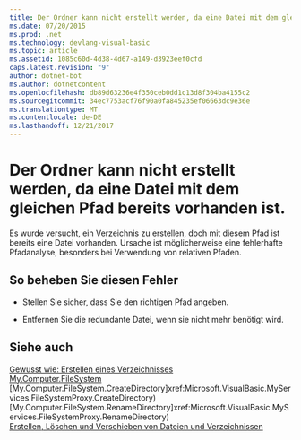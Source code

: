 ```yaml
---
title: Der Ordner kann nicht erstellt werden, da eine Datei mit dem gleichen Pfad bereits vorhanden ist.
ms.date: 07/20/2015
ms.prod: .net
ms.technology: devlang-visual-basic
ms.topic: article
ms.assetid: 1085c60d-4d38-4d67-a149-d3923eef0cfd
caps.latest.revision: "9"
author: dotnet-bot
ms.author: dotnetcontent
ms.openlocfilehash: db89d63236e4f350ceb0dd1c13d8f304ba4155c2
ms.sourcegitcommit: 34ec7753acf76f90a0fa845235ef06663dc9e36e
ms.translationtype: MT
ms.contentlocale: de-DE
ms.lasthandoff: 12/21/2017
---
```

# <a name="the-folder-cannot-be-created-since-a-file-already-exists-with-the-same-path"></a>Der Ordner kann nicht erstellt werden, da eine Datei mit dem gleichen Pfad bereits vorhanden ist.
Es wurde versucht, ein Verzeichnis zu erstellen, doch mit diesem Pfad ist bereits eine Datei vorhanden. Ursache ist möglicherweise eine fehlerhafte Pfadanalyse, besonders bei Verwendung von relativen Pfaden.  
  
## <a name="to-correct-this-error"></a>So beheben Sie diesen Fehler  
  
-   Stellen Sie sicher, dass Sie den richtigen Pfad angeben.  
  
-   Entfernen Sie die redundante Datei, wenn sie nicht mehr benötigt wird.  
  
## <a name="see-also"></a>Siehe auch  
 [Gewusst wie: Erstellen eines Verzeichnisses](../../visual-basic/developing-apps/programming/drives-directories-files/how-to-create-a-directory.md)  
 [My.Computer.FileSystem](xref:Microsoft.VisualBasic.FileIO.FileSystem)  
 [My.Computer.FileSystem.CreateDirectory]xref:Microsoft.VisualBasic.MyServices.FileSystemProxy.CreateDirectory)  
 [My.Computer.FileSystem.RenameDirectory]xref:Microsoft.VisualBasic.MyServices.FileSystemProxy.RenameDirectory)  
 [Erstellen, Löschen und Verschieben von Dateien und Verzeichnissen](../../visual-basic/developing-apps/programming/drives-directories-files/creating-deleting-and-moving-files-and-directories.md)
